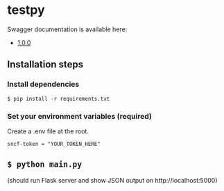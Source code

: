 # testpy

Swagger documentation is available here:

- [1.0.0](https://app.swaggerhub.com/apis/oscar-marion/melissa/1.0.0)

## Installation steps

### Install dependencies

```
$ pip install -r requirements.txt
```

### Set your environment variables (required)

Create a .env file at the root.

```
sncf-token = "YOUR_TOKEN_HERE"
```

## `$ python main.py`

(should run Flask server and show JSON output on http://localhost:5000)
